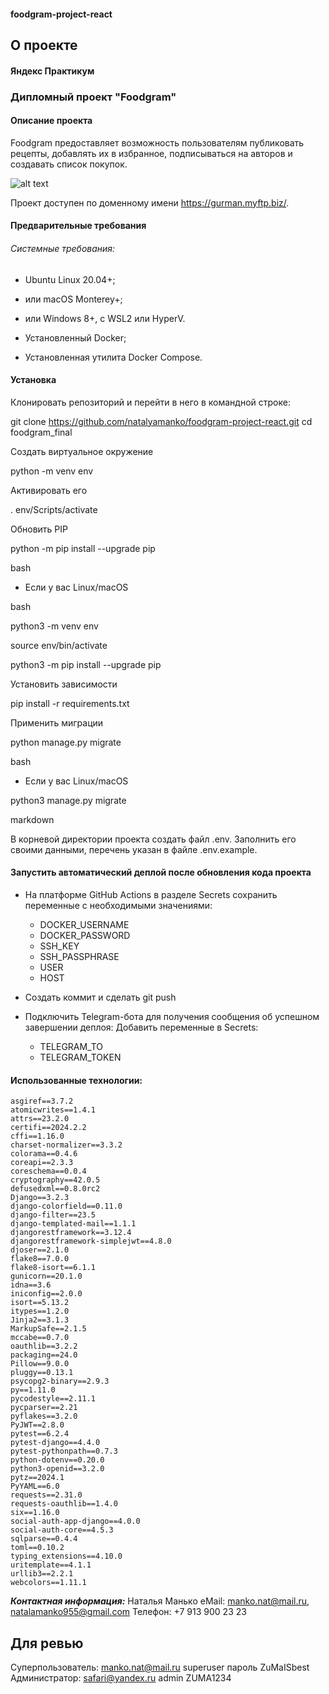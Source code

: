 #### foodgram-project-react

## О проекте
#### Яндекс Практикум
### Дипломный проект "Foodgram"

#### Описание проекта
Foodgram предоставляет возможность пользователям публиковать рецепты, добавлять их в избранное, подписываться на авторов и создавать список покупок.

![alt text](https://avatars.mds.yandex.net/i?id=2b5af00556aba4a0bb06a3ca5885c16e-5236455-images-thumbs&n=13)


Проект доступен по доменному имени https://gurman.myftp.biz/.

#### Предварительные требования 

###### Системные требования:
- Ubuntu Linux 20.04+;
- или macOS Monterey+;
- или Windows 8+, с WSL2 или HyperV.

- Установленный Docker;
- Установленная утилита Docker Compose.

#### Установка
Клонировать репозиторий и перейти в него в командной строке:

git clone https://github.com/natalyamanko/foodgram-project-react.git
cd foodgram_final

Создать виртуальное окружение

python -m venv env

Активировать его

. env/Scripts/activate

Обновить PIP

python -m pip install --upgrade pip

bash


* Если у вас Linux/macOS

bash

 python3 -m venv env

 source env/bin/activate

 python3 -m pip install --upgrade pip

Установить зависимости

pip install -r requirements.txt

Применить миграции

python manage.py migrate

bash

* Если у вас Linux/macOS

 python3 manage.py migrate

markdown

В корневой директории проекта создать файл .env. Заполнить его своими данными, перечень указан в файле .env.example.


#### Запустить автоматический деплой после обновления кода проекта

* На платформе GitHub Actions в разделе Secrets сохранить переменные с необходимыми значениями:
   - DOCKER_USERNAME
   - DOCKER_PASSWORD
   - SSH_KEY
   - SSH_PASSPHRASE
   - USER
   - HOST
   

* Создать коммит и сделать git push

* Подключить Telegram-бота для получения сообщения об успешном завершении деплоя:
   Добавить переменные в Secrets:
   - TELEGRAM_TO
   - TELEGRAM_TOKEN


#### Использованные технологии:
```
asgiref==3.7.2
atomicwrites==1.4.1
attrs==23.2.0
certifi==2024.2.2
cffi==1.16.0
charset-normalizer==3.3.2
colorama==0.4.6
coreapi==2.3.3
coreschema==0.0.4
cryptography==42.0.5
defusedxml==0.8.0rc2
Django==3.2.3
django-colorfield==0.11.0
django-filter==23.5
django-templated-mail==1.1.1
djangorestframework==3.12.4
djangorestframework-simplejwt==4.8.0
djoser==2.1.0
flake8==7.0.0
flake8-isort==6.1.1
gunicorn==20.1.0
idna==3.6
iniconfig==2.0.0
isort==5.13.2
itypes==1.2.0
Jinja2==3.1.3
MarkupSafe==2.1.5
mccabe==0.7.0
oauthlib==3.2.2
packaging==24.0
Pillow==9.0.0
pluggy==0.13.1
psycopg2-binary==2.9.3
py==1.11.0
pycodestyle==2.11.1
pycparser==2.21
pyflakes==3.2.0
PyJWT==2.8.0
pytest==6.2.4
pytest-django==4.4.0
pytest-pythonpath==0.7.3
python-dotenv==0.20.0
python3-openid==3.2.0
pytz==2024.1
PyYAML==6.0
requests==2.31.0
requests-oauthlib==1.4.0
six==1.16.0
social-auth-app-django==4.0.0
social-auth-core==4.5.3
sqlparse==0.4.4
toml==0.10.2
typing_extensions==4.10.0
uritemplate==4.1.1
urllib3==2.2.1
webcolors==1.11.1
```


**_Контактная информация:_**
Наталья Манько
eMail: manko.nat@mail.ru, natalamanko955@gmail.com
Телефон: +7 913 900 23 23
## Для ревью
Суперпользователь:
manko.nat@mail.ru
superuser
пароль ZuMaISbest
Администратор:
safari@yandex.ru
admin
ZUMA1234